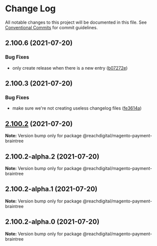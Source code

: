 # Change Log

All notable changes to this project will be documented in this file.
See [Conventional Commits](https://conventionalcommits.org) for commit guidelines.

## 2.100.6 (2021-07-20)


### Bug Fixes

* only create release when there is a new entry ([b07272e](https://github.com/ho-nl/m2-pwa/commit/b07272e4e74ee0bec3677e35ce3ee7e02231971a))





## 2.100.3 (2021-07-20)


### Bug Fixes

* make sure we're not creating useless changelog files ([fe3614a](https://github.com/ho-nl/m2-pwa/commit/fe3614a8480c7f1c68d673da2bb84805112a6643))





## [2.100.2](https://github.com/ho-nl/m2-pwa/compare/@reachdigital/magento-payment-braintree@2.100.2-alpha.2...@reachdigital/magento-payment-braintree@2.100.2) (2021-07-20)

**Note:** Version bump only for package @reachdigital/magento-payment-braintree





## 2.100.2-alpha.2 (2021-07-20)

**Note:** Version bump only for package @reachdigital/magento-payment-braintree





## 2.100.2-alpha.1 (2021-07-20)

**Note:** Version bump only for package @reachdigital/magento-payment-braintree





## 2.100.2-alpha.0 (2021-07-20)

**Note:** Version bump only for package @reachdigital/magento-payment-braintree

